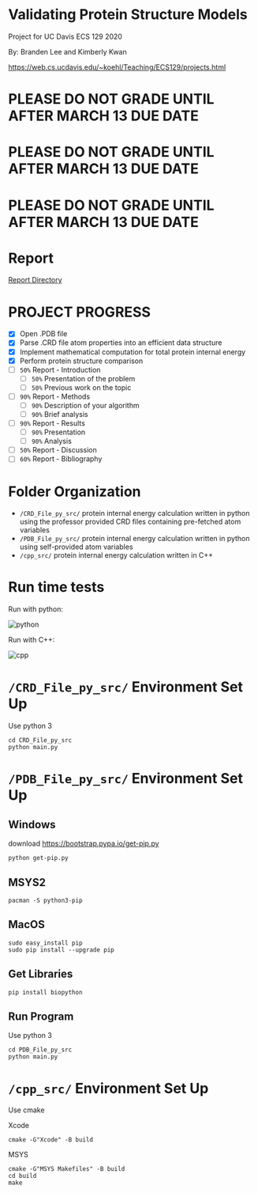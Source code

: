 # Validating Protein Structure Models
Project for UC Davis ECS 129 2020

By: Branden Lee and Kimberly Kwan

https://web.cs.ucdavis.edu/~koehl/Teaching/ECS129/projects.html

# PLEASE DO NOT GRADE UNTIL AFTER MARCH 13 DUE DATE
# PLEASE DO NOT GRADE UNTIL AFTER MARCH 13 DUE DATE
# PLEASE DO NOT GRADE UNTIL AFTER MARCH 13 DUE DATE

# Report
[Report Directory](/report/)

# PROJECT PROGRESS
- [x] Open .PDB file
- [X] Parse .CRD file atom properties into an efficient data structure
- [X] Implement mathematical computation for total protein internal energy
- [X] Perform protein structure comparison
- [ ] `50%` Report - Introduction
  - [ ] `50%` Presentation of the problem
  - [ ] `50%` Previous work on the topic
- [ ] `90%` Report - Methods
  - [ ] `90%` Description of your algorithm
  - [ ] `90%` Brief analysis
- [ ] `90%` Report - Results
  - [ ] `90%` Presentation
  - [ ] `90%` Analysis
- [ ] `50%` Report - Discussion
- [ ] `60%` Report - Bibliography

# Folder Organization
* `/CRD_File_py_src/` protein internal energy calculation written in python using the professor provided CRD files containing pre-fetched atom variables
* `/PDB_File_py_src/` protein internal energy calculation written in python using self-provided atom variables
* `/cpp_src/` protein internal energy calculation written in C++

# Run time tests

Run with python:

![python](https://github.com/UC-Davis-ECS-129-Project/Protein-Internal-Energy/blob/master/share/console-run-py_D20200227.png)

Run with C++:

![cpp](https://raw.githubusercontent.com/UC-Davis-ECS-129-Project/Protein-Internal-Energy/master/share/console-run-cpp_D20200227.png)

# `/CRD_File_py_src/` Environment Set Up
Use python 3
```shell
cd CRD_File_py_src
python main.py
```

# `/PDB_File_py_src/` Environment Set Up
## Windows
download https://bootstrap.pypa.io/get-pip.py
```shell
python get-pip.py
```

## MSYS2
```shell
pacman -S python3-pip
```

## MacOS
```shell
sudo easy_install pip
sudo pip install --upgrade pip
```

## Get Libraries
```shell
pip install biopython
```

## Run Program
Use python 3
```shell
cd PDB_File_py_src
python main.py
```

# `/cpp_src/` Environment Set Up
Use cmake

Xcode
```shell
cmake -G"Xcode" -B build
```

MSYS
```shell
cmake -G"MSYS Makefiles" -B build
cd build
make
```
